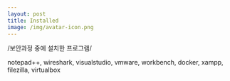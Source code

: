 ```yaml
---
layout: post
title: Installed
image: /img/avatar-icon.png
---
```


/보안과정 중에 설치한 프로그램/

notepad++, wireshark, visualstudio, vmware, 
workbench, docker, xampp, filezilla, virtualbox

